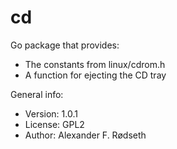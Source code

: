 # cd

Go package that provides:

* The constants from linux/cdrom.h
* A function for ejecting the CD tray

General info:

* Version: 1.0.1
* License: GPL2
* Author: Alexander F. Rødseth
